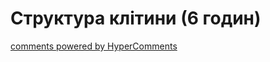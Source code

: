 <div id="hypercomments_widget" class="js-hypercomments-widget invisible"></div>

# Структура клітини (6 годин)


<div class="js-hypercomments-container">
<a href="http://hypercomments.com" class="hc-link" title="comments widget">comments powered by HyperComments</a>
</div>